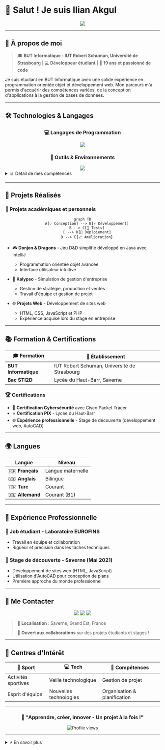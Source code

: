 # 👋 Salut ! Je suis Ilian Akgul

<div align="center">
  <img src="https://readme-typing-svg.herokuapp.com/?lines=Étudiant+en+BUT+Informatique;Développeur+passionné;Toujours+en+apprentissage+!&font=Fira%20Code&center=true&width=380&height=50&duration=4000&pause=1000">
</div>

---

## 🚀 À propos de moi

> 🎓 **BUT Informatique - IUT Robert Schuman, Université de Strasbourg** | 💻 **Développeur étudiant** | 🌱 **19 ans et passionné de code**

Je suis étudiant en BUT Informatique avec une solide expérience en programmation orientée objet et développement web. Mon parcours m'a permis d'acquérir des compétences variées, de la conception d'applications à la gestion de bases de données.

---

## 🛠️ Technologies & Langages

<div align="center">

### 💻 Langages de Programmation
<img src="https://skillicons.dev/icons?i=java,c,cs,html,css,js,php,mysql&theme=dark" />

### 🔧 Outils & Environnements
<img src="https://skillicons.dev/icons?i=git,github,idea,visualstudio,react&theme=dark" />

</div>

<details>
<summary>📊 Détail de mes compétences</summary>

| Technologie | Domaine d'application |
|-------------|----------------------|
| **Java** | Programmation orientée objet, applications structurées |
| **C / C#** | Développement d'applications, maîtrise POO |
| **HTML/CSS/JavaScript** | Interfaces web dynamiques |
| **PHP** | Développement web backend |
| **React** | Frameworks JavaScript modernes |
| **SQL** | Modélisation et requêtes optimisées |
| **Git/GitHub** | Gestion de versions et collaboration |

**Outils spécialisés :** Visual Studio, IntelliJ IDEA, Cisco Packet Tracer, Arduino

</details>

---

## 🎯 Projets Réalisés

### 🌟 Projets académiques et personnels

<div align="center">

```mermaid
graph TD
    A[💡 Conception] --> B[⚡ Développement]
    B --> C[🧪 Tests]
    C --> D[🚀 Déploiement]
    D --> E[📈 Amélioration]
```

</div>

- 🎮 **Donjon & Dragons** - Jeu D&D simplifié développé en Java avec IntelliJ
  - Programmation orientée objet avancée
  - Interface utilisateur intuitive
  
- 🏢 **Kalypso** - Simulation de gestion d'entreprise
  - Gestion de stratégie, production et ventes
  - Travail d'équipe et gestion de projet

- 🌐 **Projets Web** - Développement de sites web
  - HTML, CSS, JavaScript et PHP
  - Expérience acquise lors du stage en entreprise

---

## 📚 Formation & Certifications

<div align="center">

| 🎓 Formation | 🏫 Établissement |
|--------------|------------------|
| **BUT Informatique** | IUT Robert Schuman, Université de Strasbourg |
| **Bac STI2D** | Lycée du Haut-Barr, Saverne |

</div>

### 🏆 Certifications
- 🔐 **Certification Cybersécurité** avec Cisco Packet Tracer
- ⭐ **Certification PIX** - Lycée du Haut-Barr
- 🌐 **Expérience professionnelle** - Stage de découverte (développement web, AutoCAD)

---

## 🌍 Langues

<div align="center">

| Langue | Niveau |
|--------|--------|
| 🇫🇷 **Français** | Langue maternelle |
| 🇬🇧 **Anglais** | Bilingue |
| 🇹🇷 **Turc** | Courant |
| 🇩🇪 **Allemand** | Courant (B1) |

</div>

---

## 💼 Expérience Professionnelle

### 🔬 **Job étudiant - Laboratoire EUROFINS**
- Travail en équipe et collaboration
- Rigueur et précision dans les tâches techniques

### 🏢 **Stage de découverte - Saverne (Mai 2021)**
- Développement de sites web (HTML, JavaScript)
- Utilisation d'AutoCAD pour conception de plans
- Première approche du monde professionnel

---

## 🤝 Me Contacter

<div align="center">

[![](https://img.shields.io/badge/-GitHub-181717?style=for-the-badge&logo=github&logoColor=white)](https://github.com/Chrisnac11)
[![](https://img.shields.io/badge/-Email-D14836?style=for-the-badge&logo=gmail&logoColor=white)](mailto:iliankaan@gmail.com)
[![](https://img.shields.io/badge/-Téléphone-25D366?style=for-the-badge&logo=whatsapp&logoColor=white)](tel:0767581870)

</div>

> 📍 **Localisation** : Saverne, Grand Est, France
> 
> 💬 **Ouvert aux collaborations** sur des projets étudiants et stages !

---

## 🎨 Centres d'Intérêt

<div align="center">

| 💪 Sport | 💻 Tech | 🎯 Compétences |
|----------|---------|----------------|
| Activités sportives | Veille technologique | Gestion de projet |
| Esprit d'équipe | Nouvelles technologies | Organisation & planification |

</div>

---

<div align="center">
  
  <h3>🚀 "Apprendre, créer, innover - Un projet à la fois !"</h3>
  
  <img src="https://komarev.com/ghpvc/?username=Chrisnac11&style=flat-square&color=blue" alt="Profile views"/>
  
</div>

---

<details>
<summary>⚡ En savoir plus</summary>

### 🎯 Objectifs actuels
- 📈 Approfondir mes connaissances en développement web
- 🔍 Explorer de nouveaux frameworks et technologies
- 🤝 Participer à des projets collaboratifs
- 🏢 Recherche de stage pour mettre en pratique mes compétences

### 💡 Ce qui me motive
- 🧩 Résoudre des problèmes complexes
- 👥 Travailler en équipe sur des projets innovants
- 🌱 Apprentissage continu des nouvelles technologies
- 🎮 Créer des applications utiles et divertissantes

</details>
